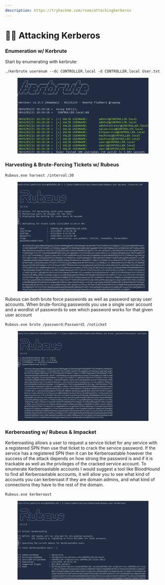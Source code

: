 ```yaml
---
description: https://tryhackme.com/room/attackingkerberos
---
```


# 🐕‍🦺 Attacking Kerberos

### Enumeration w/ Kerbrute

Start by enumerating with kerbrute:

```
./kerbrute userenum --dc CONTROLLER.local -d CONTROLLER.local User.txt
```

<figure><img src="../../.gitbook/assets/image (1) (1) (1) (1) (1) (1) (1) (1) (1) (1) (1) (1) (1) (1) (1) (1) (1).png" alt=""><figcaption></figcaption></figure>

### Harvesting & Brute-Forcing Tickets w/ Rubeus

```
Rubeus.exe harvest /interval:30
```

<figure><img src="../../.gitbook/assets/image (2) (1) (1) (1) (1) (1) (1) (1) (1) (1) (1) (1) (1) (1) (1) (1).png" alt=""><figcaption></figcaption></figure>

Rubeus can both brute force passwords as well as password spray user accounts. When brute-forcing passwords you use a single user account and a wordlist of passwords to see which password works for that given user account

```
Rubeus.exe brute /password:Password1 /noticket
```

<figure><img src="../../.gitbook/assets/image (3) (1) (1) (1) (1) (1) (1) (1) (1) (1) (1) (1) (1) (1) (1) (1).png" alt=""><figcaption></figcaption></figure>

### Kerberoasting w/ Rubeus & Impacket

Kerberoasting allows a user to request a service ticket for any service with a registered SPN then use that ticket to crack the service password. If the service has a registered SPN then it can be Kerberoastable however the success of the attack depends on how strong the password is and if it is trackable as well as the privileges of the cracked service account. To enumerate Kerberoastable accounts I would suggest a tool like BloodHound to find all Kerberoastable accounts, it will allow you to see what kind of accounts you can kerberoast if they are domain admins, and what kind of connections they have to the rest of the domain.

```
Rubeus.exe kerberoast
```

<figure><img src="../../.gitbook/assets/image (7) (1) (1) (1) (1) (1) (1) (1) (1) (1) (1).png" alt=""><figcaption></figcaption></figure>
